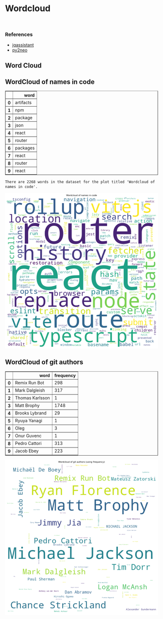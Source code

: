 # Wordcloud
<br>  

### References
- [jqassistant](https://jqassistant.org)
- [py2neo](https://py2neo.org/2021.1/)





## Word Cloud

## WordCloud of names in code




<div>
<table border="1" class="dataframe">
  <thead>
    <tr style="text-align: right;">
      <th></th>
      <th>word</th>
    </tr>
  </thead>
  <tbody>
    <tr>
      <th>0</th>
      <td>artifacts</td>
    </tr>
    <tr>
      <th>1</th>
      <td>npm</td>
    </tr>
    <tr>
      <th>2</th>
      <td>package</td>
    </tr>
    <tr>
      <th>3</th>
      <td>json</td>
    </tr>
    <tr>
      <th>4</th>
      <td>react</td>
    </tr>
    <tr>
      <th>5</th>
      <td>router</td>
    </tr>
    <tr>
      <th>6</th>
      <td>packages</td>
    </tr>
    <tr>
      <th>7</th>
      <td>react</td>
    </tr>
    <tr>
      <th>8</th>
      <td>router</td>
    </tr>
    <tr>
      <th>9</th>
      <td>react</td>
    </tr>
  </tbody>
</table>
</div>



    There are 2268 words in the dataset for the plot titled 'Wordcloud of names in code'.



    
![png](Wordcloud_files/Wordcloud_14_1.png)
    


## WordCloud of git authors




<div>
<table border="1" class="dataframe">
  <thead>
    <tr style="text-align: right;">
      <th></th>
      <th>word</th>
      <th>frequency</th>
    </tr>
  </thead>
  <tbody>
    <tr>
      <th>0</th>
      <td>Remix Run Bot</td>
      <td>298</td>
    </tr>
    <tr>
      <th>1</th>
      <td>Mark Dalgleish</td>
      <td>317</td>
    </tr>
    <tr>
      <th>2</th>
      <td>Thomas Karlsson</td>
      <td>1</td>
    </tr>
    <tr>
      <th>3</th>
      <td>Matt Brophy</td>
      <td>1748</td>
    </tr>
    <tr>
      <th>4</th>
      <td>Brooks Lybrand</td>
      <td>29</td>
    </tr>
    <tr>
      <th>5</th>
      <td>Ryuya Yanagi</td>
      <td>1</td>
    </tr>
    <tr>
      <th>6</th>
      <td>Oleg</td>
      <td>3</td>
    </tr>
    <tr>
      <th>7</th>
      <td>Onur Guvenc</td>
      <td>1</td>
    </tr>
    <tr>
      <th>8</th>
      <td>Pedro Cattori</td>
      <td>313</td>
    </tr>
    <tr>
      <th>9</th>
      <td>Jacob Ebey</td>
      <td>223</td>
    </tr>
  </tbody>
</table>
</div>




    
![png](Wordcloud_files/Wordcloud_17_0.png)
    

